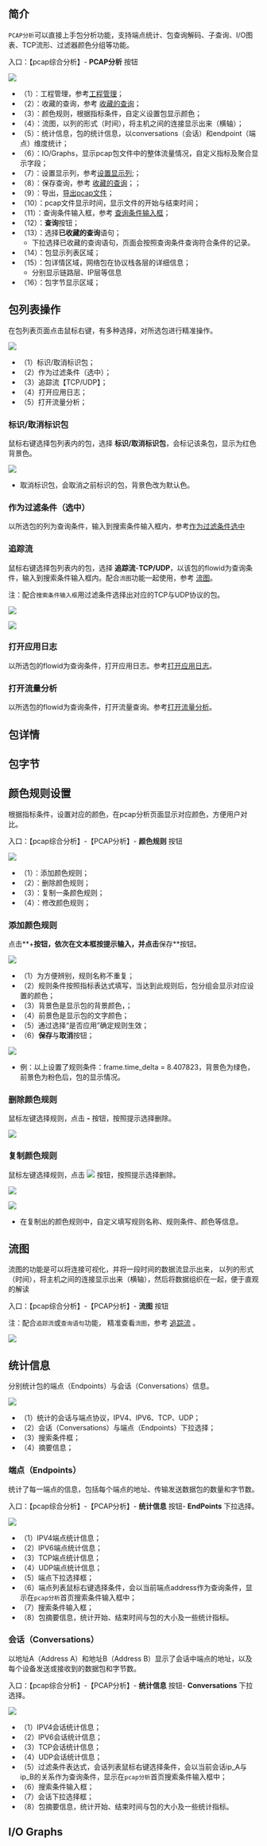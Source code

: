 ## 简介

`PCAP分析`可以直接上手包分析功能，支持端点统计、包查询解码、子查询、I/O图表、TCP流形、过滤器颜色分组等功能。

入口：【pcap综合分析】- **PCAP分析** 按钮

![](./img/pcap/01.png)

- （1）：工程管理，参考[工程管理](zh-cn/analysis/project?id=工程简介)；
- （2）：收藏的查询，参考 [收藏的查询](zh-cn/analysis/query?id=查询简介)；
- （3）：颜色规则，根据指标条件，自定义设置包显示颜色；
- （4）：流图，以列的形式（时间），将主机之间的连接显示出来（横轴）；
- （5）：统计信息，包的统计信息，以conversations（会话）和endpoint（端点）维度统计；
- （6）：IO/Graphs，显示pcap包文件中的整体流量情况，自定义指标及聚合显示字段；
- （7）：设置显示列，参考[设置显示列](zh-cn/analysis/flow?id=设置显示列);；
- （8）：保存查询，参考 [收藏的查询](zh-cn/analysis/query?id=新建查询)；；
- （9）：导出，[导出pcap文件](zh-cn/analysis/appLog?id=导出pcap文件)；
- （10）：pcap文件显示时间，显示文件的开始与结束时间；
- （11）：查询条件输入框，参考 [查询条件输入框](zh-cn/analysis/query?id=查询条件输入框)；
- （12）：**查询**按钮；
- （13）：选择**已收藏的查询**语句；
  - 下拉选择已收藏的查询语句，页面会按照查询条件查询符合条件的记录。
- （14）：包显示列表区域；
- （15）：包详情区域，网络包在协议栈各层的详细信息；
  - 分别显示链路层、IP层等信息
- （16）：包字节显示区域；



## 包列表操作

在包列表页面点击鼠标右键，有多种选择，对所选包进行精准操作。

![](./img/pcap/08.png)

- （1）标识/取消标识包；
- （2）作为过滤条件（选中）；
- （3）追踪流【TCP/UDP】；
- （4）打开应用日志；
- （5）打开流量分析；

### 标识/取消标识包

鼠标右键选择包列表内的包，选择 **标识/取消标识包**，会标记该条包，显示为红色背景色。

![](./img/pcap/081.png)

- 取消标识包，会取消之前标识的包，背景色改为默认色。

### 作为过滤条件（选中）

以所选包的列为查询条件，输入到搜索条件输入框内，参考[作为过滤条件选中](zh-cn/analysis/flow?id=作为过滤条件选中)

### 追踪流

鼠标右键选择包列表内的包，选择 **追踪流**-**TCP/UDP**，以该包的flowid为查询条件，输入到搜索条件输入框内。配合`流图`功能一起使用，参考 [流图](zh-cn/analysis/pcap?id=流图)。

注：配合`搜索条件输入框`用过滤条件选择出对应的TCP与UDP协议的包。

![](./img/pcap/082.png)

![](./img/pcap/083.png)



### 打开应用日志

以所选包的flowid为查询条件，打开应用日志。参考[打开应用日志](zh-cn/analysis/flow?id=打开应用日志)。



### 打开流量分析

以所选包的flowid为查询条件，打开流量查询。参考[打开流量分析](zh-cn/analysis/appLog?id=打开流量分析)。



## 包详情



## 包字节



## 颜色规则设置

根据指标条件，设置对应的颜色，在pcap分析页面显示对应颜色，方便用户对比。

入口：【pcap综合分析】-【PCAP分析】- **颜色规则** 按钮

![](./img/pcap/02.png)

- （1）：添加颜色规则；
- （2）：删除颜色规则；
- （3）：复制一条颜色规则；
- （4）：修改颜色规则；

### 添加颜色规则

点击**+**按钮，依次在文本框按提示输入，并点击**保存**按钮。

![](./img/pcap/03.png)

- （1）为方便辨别，规则名称不重复；
- （2）规则条件按照指标表达式填写，当达到此规则后，包分组会显示对应设置的颜色；
- （3）背景色是显示包的背景颜色，；
- （4）前景色是显示包的文字颜色；
- （5）通过选择“是否应用”确定规则生效；
- （6）**保存**与**取消**按钮；

![](./img/pcap/031.png)

- 例：以上设置了规则条件：frame.time_delta = 8.407823，背景色为绿色，前景色为粉色后，包的显示情况。

### 删除颜色规则

鼠标左键选择规则，点击 **-** 按钮，按照提示选择删除。

![](./img/pcap/04.png)



### 复制颜色规则

鼠标左键选择规则，点击 **![](./img/pcap/052.png)** 按钮，按照提示选择删除。

![](./img/pcap/05.png)

![](./img/pcap/051.png)

- 在复制出的颜色规则中，自定义填写规则名称、规则条件、颜色等信息。



## 流图

流图的功能是可以将连接可视化，并将一段时间的数据流显示出来， 以列的形式（时间），将主机之间的连接显示出来（横轴），然后将数据组织在一起，便于直观的解读

入口：【pcap综合分析】-【PCAP分析】- **流图** 按钮

注：配合`追踪流`或`查询语句`功能， 精准查看`流图`，参考  [追踪流](zh-cn/analysis/pcap?id=追踪流) 。

![](./img/pcap/06.png)



## 统计信息

分别统计包的端点（Endpoints）与会话（Conversations）信息。

![](./img/pcap/07.png)

- （1）统计的会话与端点协议，IPV4、IPV6、TCP、UDP；
- （2）会话（Conversations）与端点（Endpoints）下拉选择；
- （3）搜索条件框；
- （4）摘要信息；



### 端点（Endpoints）

统计了每一端点的信息，包括每个端点的地址、传输发送数据包的数量和字节数。

入口：【pcap综合分析】-【PCAP分析】- **统计信息** 按钮- **EndPoints** 下拉选择。

![](./img/pcap/072.png)

- （1）IPV4端点统计信息；
- （2）IPV6端点统计信息；
- （3）TCP端点统计信息；
- （4）UDP端点统计信息；
- （5）端点下拉选择框；
- （6）端点列表鼠标右键选择条件，会以当前端点address作为查询条件，显示在`pcap分析`首页搜索条件输入框中；
- （7）搜索条件输入框；
- （8）包摘要信息，统计开始、结束时间与包的大小及一些统计指标。



### 会话（Conversations）

以地址A（Address A）和地址B（Address B）显示了会话中端点的地址，以及每个设备发送或接收到的数据包和字节数。

入口：【pcap综合分析】-【PCAP分析】- **统计信息** 按钮- **Conversations** 下拉选择。

![](./img/pcap/071.png)

- （1）IPV4会话统计信息；
- （2）IPV6会话统计信息；
- （3）TCP会话统计信息；
- （4）UDP会话统计信息；
- （5）过滤条件表达式，会话列表鼠标右键选择条件，会以当前会话ip_A与ip_B的关系作为查询条件，显示在`pcap分析`首页搜索条件输入框中；
- （6）搜索条件输入框；
- （7）会话下拉选择框；
- （8）包摘要信息，统计开始、结束时间与包的大小及一些统计指标。



## I/O Graphs





